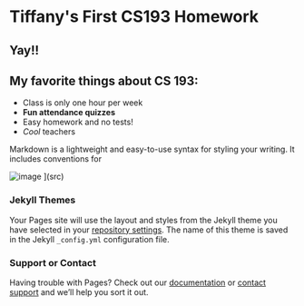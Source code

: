 # Tiffany's First CS193 Homework

## Yay!!

## My favorite things about CS 193:
- Class is only one hour per week
- **Fun attendance quizzes**
- Easy homework and no tests!
- _Cool_ teachers

Markdown is a lightweight and easy-to-use syntax for styling your writing. It includes conventions for

![image](https://github.com/user-attachments/assets/0e64f4b8-1dac-4981-9ec8-05dd2e3f05d1)
](src)

### Jekyll Themes

Your Pages site will use the layout and styles from the Jekyll theme you have selected in your [repository settings](https://github.com/kalutes/CS193_Fall18_Lab1/settings). The name of this theme is saved in the Jekyll `_config.yml` configuration file.

### Support or Contact

Having trouble with Pages? Check out our [documentation](https://help.github.com/categories/github-pages-basics/) or [contact support](https://github.com/contact) and we’ll help you sort it out.
